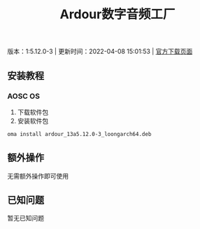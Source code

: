 ﻿---
id: 321
title: Ardour数字音频工厂
toc: true
weight: 321
---

版本：1:5.12.0-3 | 更新时间：2022-04-08 15:01:53 | [官方下载页面](http://app.loongapps.cn/#/detail/321)

## 安装教程 

### AOSC OS 

1. 下载软件包
2. 安装软件包

```bash
oma install ardour_13a5.12.0-3_loongarch64.deb
```

## 额外操作

无需额外操作即可使用

## 已知问题

暂无已知问题

